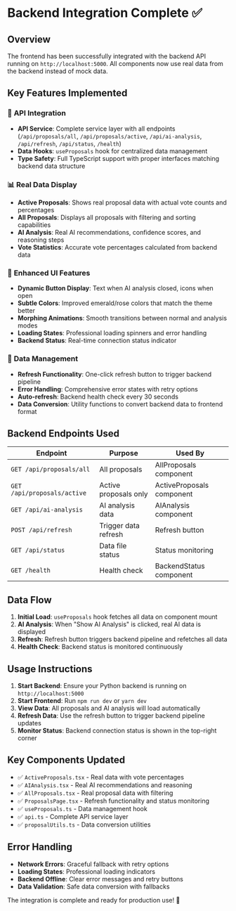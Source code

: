 # Backend Integration Complete ✅

## Overview
The frontend has been successfully integrated with the backend API running on `http://localhost:5000`. All components now use real data from the backend instead of mock data.

## Key Features Implemented

### 🔌 **API Integration**
- **API Service**: Complete service layer with all endpoints (`/api/proposals/all`, `/api/proposals/active`, `/api/ai-analysis`, `/api/refresh`, `/api/status`, `/health`)
- **Data Hooks**: `useProposals` hook for centralized data management
- **Type Safety**: Full TypeScript support with proper interfaces matching backend data structure

### 📊 **Real Data Display**
- **Active Proposals**: Shows real proposal data with actual vote counts and percentages
- **All Proposals**: Displays all proposals with filtering and sorting capabilities
- **AI Analysis**: Real AI recommendations, confidence scores, and reasoning steps
- **Vote Statistics**: Accurate vote percentages calculated from backend data

### 🎨 **Enhanced UI Features**
- **Dynamic Button Display**: Text when AI analysis closed, icons when open
- **Subtle Colors**: Improved emerald/rose colors that match the theme better
- **Morphing Animations**: Smooth transitions between normal and analysis modes
- **Loading States**: Professional loading spinners and error handling
- **Backend Status**: Real-time connection status indicator

### 🔄 **Data Management**
- **Refresh Functionality**: One-click refresh button to trigger backend pipeline
- **Error Handling**: Comprehensive error states with retry options
- **Auto-refresh**: Backend health check every 30 seconds
- **Data Conversion**: Utility functions to convert backend data to frontend format

## Backend Endpoints Used

| Endpoint | Purpose | Used By |
|----------|---------|---------|
| `GET /api/proposals/all` | All proposals | AllProposals component |
| `GET /api/proposals/active` | Active proposals only | ActiveProposals component |
| `GET /api/ai-analysis` | AI analysis data | AIAnalysis component |
| `POST /api/refresh` | Trigger data refresh | Refresh button |
| `GET /api/status` | Data file status | Status monitoring |
| `GET /health` | Health check | BackendStatus component |

## Data Flow

1. **Initial Load**: `useProposals` hook fetches all data on component mount
2. **AI Analysis**: When "Show AI Analysis" is clicked, real AI data is displayed
3. **Refresh**: Refresh button triggers backend pipeline and refetches all data
4. **Health Check**: Backend status is monitored continuously

## Usage Instructions

1. **Start Backend**: Ensure your Python backend is running on `http://localhost:5000`
2. **Start Frontend**: Run `npm run dev` or `yarn dev`
3. **View Data**: All proposals and AI analysis will load automatically
4. **Refresh Data**: Use the refresh button to trigger backend pipeline updates
5. **Monitor Status**: Backend connection status is shown in the top-right corner

## Key Components Updated

- ✅ `ActiveProposals.tsx` - Real data with vote percentages
- ✅ `AIAnalysis.tsx` - Real AI recommendations and reasoning
- ✅ `AllProposals.tsx` - Real proposal data with filtering
- ✅ `ProposalsPage.tsx` - Refresh functionality and status monitoring
- ✅ `useProposals.ts` - Data management hook
- ✅ `api.ts` - Complete API service layer
- ✅ `proposalUtils.ts` - Data conversion utilities

## Error Handling

- **Network Errors**: Graceful fallback with retry options
- **Loading States**: Professional loading indicators
- **Backend Offline**: Clear error messages and retry buttons
- **Data Validation**: Safe data conversion with fallbacks

The integration is complete and ready for production use! 🚀
